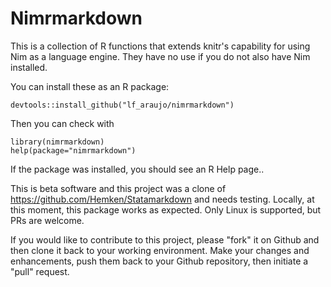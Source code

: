 # Nimrmarkdown

This is a collection of R functions that extends knitr's capability 
for using Nim as a language engine.  They have no use if you do not 
also have Nim installed.

You can install these as an R package:
```
devtools::install_github("lf_araujo/nimrmarkdown")
```
Then you can check with
```
library(nimrmarkdown)
help(package="nimrmarkdown")
```
If the package was installed, you should see an R Help page..

This is beta software and this project was a clone of https://github.com/Hemken/Statamarkdown and needs testing. Locally, at this moment, this package works as expected. Only Linux is supported, but PRs are welcome.


If you would like to contribute to this project, please "fork" it on Github and then clone it back to your working environment.  Make your changes and enhancements, push them back to your Github repository, then initiate a "pull" request.
